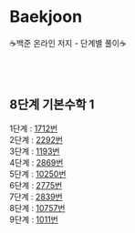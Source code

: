 # Baekjoon

:coffee:백준 온라인 저지 - 단계별 풀이:coffee:

<br/><br/>

## 8단계 기본수학 1

1단계 : [1712번](https://github.com/jarammm/Beakjoon/blob/main/%EB%B0%B1%EC%A4%80_1193%EB%B2%88.ipynb)<br/>
2단계 : [2292번](https://github.com/jarammm/Beakjoon/blob/main/%EB%B0%B1%EC%A4%80_1712%EB%B2%88.ipynb)<br/>
3단계 : [1193번](https://github.com/jarammm/Beakjoon/blob/main/%EB%B0%B1%EC%A4%80_2292%EB%B2%88.ipynb)<br/>
4단계 : [2869번](https://github.com/jarammm/Beakjoon/blob/main/%EB%B0%B1%EC%A4%80_2869%EB%B2%88.ipynb)<br/>
5단계 : [10250번](https://github.com/jarammm/Beakjoon/blob/main/%EB%B0%B1%EC%A4%80_10250%EB%B2%88.ipynb)<br/>
6단계 : [2775번](https://github.com/jarammm/Baekjoon/blob/main/%EB%B0%B1%EC%A4%80_2775%EB%B2%88.ipynb)<br/>
7단계 : [2839번](https://github.com/jarammm/Baekjoon/blob/main/%EB%B0%B1%EC%A4%80_2839%EB%B2%88.ipynb)<br/>
8단계 : [10757번](https://github.com/jarammm/Baekjoon/blob/main/%EB%B0%B1%EC%A4%80_10757%EB%B2%88.ipynb)<br/>
9단계 : [1011번](https://github.com/jarammm/Baekjoon/blob/main/%EB%B0%B1%EC%A4%80_1011%EB%B2%88.ipynb)<br/>
